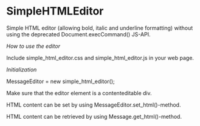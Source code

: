 # SimpleHTMLEditor

Simple HTML editor (allowing bold, italic and underline formatting) without using the deprecated Document.execCommand() JS-API.

*How to use the editor*

Include simple_html_editor.css and simple_html_editor.js in your web page.

*Initialization*

MessageEditor = new simple_html_editor(<id of editor element>);

Make sure that the editor element is a contenteditable div.

HTML content can be set by using MessageEditor.set_html()-method.

HTML content can be retrieved by using Message.get_html()-method.
